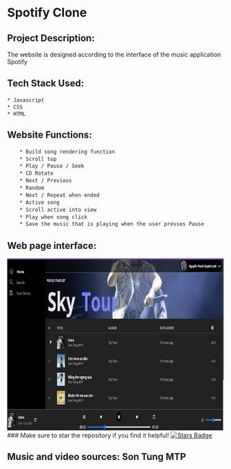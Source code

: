 # Spotify Clone
## Project Description:
The website is designed according to the interface of the music application Spotify
## Tech Stack Used:
    * Javascript
    * CSS
    * HTML
## Website Functions:
```bash
    * Build song rendering function
    * Scroll top
    * Play / Pause / Seek
    * CD Rotate
    * Next / Previous
    * Random
    * Next / Repeat when ended
    * Active song
    * Scroll active into view
    * Play when song click 
    * Save the music that is playing when the user presses Pause
```
## Web page interface:
<img src="./assets/image/HomePage.jpg" height="400">  
### Make sure to star the repository if you find it helpful!
<a href="https://github.com/Quynh-Linh-IT/spotifyclone.github.io/stargazers"><img src="https://img.shields.io/github/stars/Quynh-Linh-IT/spotifyclone.github.io?color=yellow" alt="Stars Badge"/></a>

## Music and video sources: Son Tung MTP
